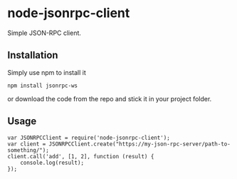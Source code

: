 node-jsonrpc-client
================

Simple JSON-RPC client.

Installation
------------

Simply use npm to install it

    npm install jsonrpc-ws

or download the code from the repo and stick it in your project folder.

Usage
------------

    var JSONRPCClient = require('node-jsonrpc-client');
    var client = JSONRPCClient.create("https://my-json-rpc-server/path-to-something/");
    client.call('add', [1, 2], function (result) {
        console.log(result);
    });
